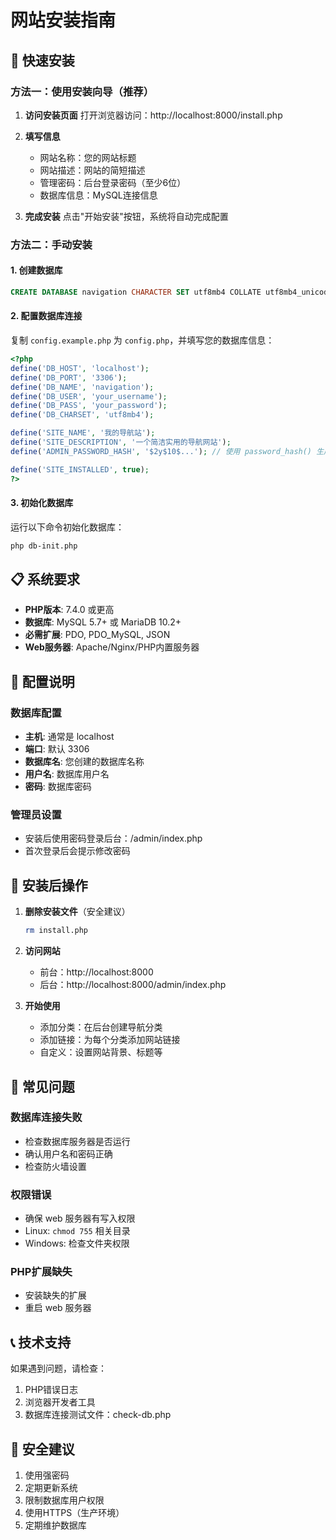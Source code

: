 # 网站安装指南

## 🚀 快速安装

### 方法一：使用安装向导（推荐）

1. **访问安装页面**
   打开浏览器访问：http://localhost:8000/install.php

2. **填写信息**
   - 网站名称：您的网站标题
   - 网站描述：网站的简短描述
   - 管理密码：后台登录密码（至少6位）
   - 数据库信息：MySQL连接信息

3. **完成安装**
   点击"开始安装"按钮，系统将自动完成配置

### 方法二：手动安装

#### 1. 创建数据库
```sql
CREATE DATABASE navigation CHARACTER SET utf8mb4 COLLATE utf8mb4_unicode_ci;
```

#### 2. 配置数据库连接
复制 `config.example.php` 为 `config.php`，并填写您的数据库信息：

```php
<?php
define('DB_HOST', 'localhost');
define('DB_PORT', '3306');
define('DB_NAME', 'navigation');
define('DB_USER', 'your_username');
define('DB_PASS', 'your_password');
define('DB_CHARSET', 'utf8mb4');

define('SITE_NAME', '我的导航站');
define('SITE_DESCRIPTION', '一个简洁实用的导航网站');
define('ADMIN_PASSWORD_HASH', '$2y$10$...'); // 使用 password_hash() 生成的密码哈希

define('SITE_INSTALLED', true);
?>
```

#### 3. 初始化数据库
运行以下命令初始化数据库：
```bash
php db-init.php
```

## 📋 系统要求

- **PHP版本**: 7.4.0 或更高
- **数据库**: MySQL 5.7+ 或 MariaDB 10.2+
- **必需扩展**: PDO, PDO_MySQL, JSON
- **Web服务器**: Apache/Nginx/PHP内置服务器

## 🔧 配置说明

### 数据库配置
- **主机**: 通常是 localhost
- **端口**: 默认 3306
- **数据库名**: 您创建的数据库名称
- **用户名**: 数据库用户名
- **密码**: 数据库密码

### 管理员设置
- 安装后使用密码登录后台：/admin/index.php
- 首次登录后会提示修改密码

## 🎯 安装后操作

1. **删除安装文件**（安全建议）
   ```bash
   rm install.php
   ```

2. **访问网站**
   - 前台：http://localhost:8000
   - 后台：http://localhost:8000/admin/index.php

3. **开始使用**
   - 添加分类：在后台创建导航分类
   - 添加链接：为每个分类添加网站链接
   - 自定义：设置网站背景、标题等

## 🐛 常见问题

### 数据库连接失败
- 检查数据库服务器是否运行
- 确认用户名和密码正确
- 检查防火墙设置

### 权限错误
- 确保 web 服务器有写入权限
- Linux: `chmod 755` 相关目录
- Windows: 检查文件夹权限

### PHP扩展缺失
- 安装缺失的扩展
- 重启 web 服务器

## 📞 技术支持

如果遇到问题，请检查：
1. PHP错误日志
2. 浏览器开发者工具
3. 数据库连接测试文件：check-db.php

## 🔐 安全建议

1. 使用强密码
2. 定期更新系统
3. 限制数据库用户权限
4. 使用HTTPS（生产环境）
5. 定期维护数据库